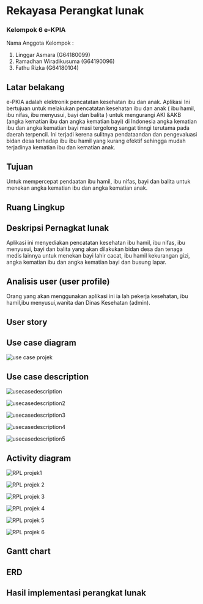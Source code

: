 # Rekayasa Perangkat lunak
  ### Kelompok 6 e-KPIA
 
Nama Anggota Kelompok :
1. Linggar Asmara (G64180099)
2. Ramadhan Wiradikusuma (G64190096)
3. Fathu Rizka (G64180104)

## Latar belakang
   e-PKIA adalah elektronik pencatatan kesehatan ibu dan anak. Aplikasi Ini bertujuan untuk melakukan pencatatan kesehatan ibu dan anak ( ibu hamil, ibu nifas, ibu menyusui, bayi dan balita ) untuk mengurangi AKI &AKB (angka kematian ibu dan angka kematian bayi) di Indonesia angka kematian ibu dan angka kematian bayi masi tergolong sangat tinngi terutama pada daerah terpencil. Ini terjadi kerena sulitnya pendataandan dan pengevaluasi bidan desa terhadap ibu ibu hamil yang kurang efektif sehingga mudah terjadinya kematian ibu dan kematian anak.
   
## Tujuan
  Untuk mempercepat pendaatan ibu hamil, ibu nifas, bayi dan balita untuk menekan angka kematian ibu dan angka kematian anak.
  
## Ruang Lingkup

## Deskripsi Pernagkat lunak
  Aplikasi ini menyediakan pencatatan kesehatan ibu hamil, ibu nifas, ibu menyusui, bayi dan balita yang akan dilakukan bidan desa dan tenaga medis lainnya  untuk menekan bayi lahir cacat, ibu hamil kekurangan gizi, angka kematian ibu dan angka kematian bayi dan busung lapar.
  
## Analisis user (user profile)
  Orang yang akan menggunakan aplikasi ini ia lah pekerja kesehatan, ibu hamil,ibu menyusui,wanita dan Dinas Kesehatan (admin).
## User story 

## Use case diagram
![use case projek](https://user-images.githubusercontent.com/60084504/82154836-ca060880-989a-11ea-910f-52d0a0caff1b.jpg)

## Use case description 
![usecasedescription](https://user-images.githubusercontent.com/60084504/82155023-37666900-989c-11ea-880e-00dd65a8ca5c.png)

![usecasedescription2](https://user-images.githubusercontent.com/60084504/82155027-4a793900-989c-11ea-8278-fa1dcdb1961b.png)

![usecasedescription3](https://user-images.githubusercontent.com/60084504/82155145-ef941180-989c-11ea-8afe-88cebc3439e1.png)


![usecasedescription4](https://user-images.githubusercontent.com/60084504/82155157-0a668600-989d-11ea-9801-3145e6a0a2af.png)

![usecasedescription5](https://user-images.githubusercontent.com/60084504/82155161-12bec100-989d-11ea-8bb9-f4e501b1e6a6.png)

## Activity diagram
![RPL projek1](https://user-images.githubusercontent.com/60084504/82155310-3df5e000-989e-11ea-9a1b-10a8c434f7a8.jpg)

![RPL projek 2](https://user-images.githubusercontent.com/60084504/82155317-4221fd80-989e-11ea-9571-49107c407fe6.jpg)

![RPL projek 3](https://user-images.githubusercontent.com/60084504/82155321-43532a80-989e-11ea-9ed1-aa7c048534ce.jpg)

![RPL projek 4](https://user-images.githubusercontent.com/60084504/82155322-44845780-989e-11ea-9508-7169adbe7488.jpg)

![RPL projek 5](https://user-images.githubusercontent.com/60084504/82155324-45b58480-989e-11ea-9129-d1b47ac47408.jpg)

![RPL projek 6](https://user-images.githubusercontent.com/60084504/82155325-464e1b00-989e-11ea-95e4-ac8cbccae732.jpg)



## Gantt chart

## ERD

## Hasil implementasi perangkat lunak
